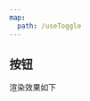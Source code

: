 ```yaml
---
map:
  path: /useToggle
---
```


## 按钮

渲染效果如下

<demo src="./demo/demo.vue" title="Demo block" desc="use demo"></demo>



